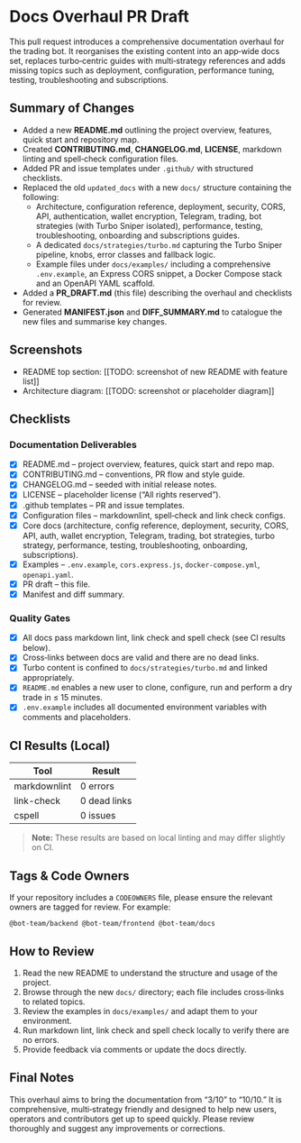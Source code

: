 # Docs Overhaul PR Draft

This pull request introduces a comprehensive documentation overhaul for the trading bot.  It reorganises the existing content into an app‑wide docs set, replaces turbo‑centric guides with multi‑strategy references and adds missing topics such as deployment, configuration, performance tuning, testing, troubleshooting and subscriptions.

## Summary of Changes

- Added a new **README.md** outlining the project overview, features, quick start and repository map.
- Created **CONTRIBUTING.md**, **CHANGELOG.md**, **LICENSE**, markdown linting and spell‑check configuration files.
- Added PR and issue templates under `.github/` with structured checklists.
- Replaced the old `updated_docs` with a new `docs/` structure containing the following:
  - Architecture, configuration reference, deployment, security, CORS, API, authentication, wallet encryption, Telegram, trading, bot strategies (with Turbo Sniper isolated), performance, testing, troubleshooting, onboarding and subscriptions guides.
  - A dedicated `docs/strategies/turbo.md` capturing the Turbo Sniper pipeline, knobs, error classes and fallback logic.
  - Example files under `docs/examples/` including a comprehensive `.env.example`, an Express CORS snippet, a Docker Compose stack and an OpenAPI YAML scaffold.
- Added a **PR_DRAFT.md** (this file) describing the overhaul and checklists for review.
- Generated **MANIFEST.json** and **DIFF_SUMMARY.md** to catalogue the new files and summarise key changes.

## Screenshots

- README top section: [[TODO: screenshot of new README with feature list]]
- Architecture diagram: [[TODO: screenshot or placeholder diagram]]

## Checklists

### Documentation Deliverables

* [x] README.md – project overview, features, quick start and repo map.
* [x] CONTRIBUTING.md – conventions, PR flow and style guide.
* [x] CHANGELOG.md – seeded with initial release notes.
* [x] LICENSE – placeholder license (“All rights reserved”).
* [x] .github templates – PR and issue templates.
* [x] Configuration files – markdownlint, spell‑check and link check configs.
* [x] Core docs (architecture, config reference, deployment, security, CORS, API, auth, wallet encryption, Telegram, trading, bot strategies, turbo strategy, performance, testing, troubleshooting, onboarding, subscriptions).
* [x] Examples – `.env.example`, `cors.express.js`, `docker-compose.yml`, `openapi.yaml`.
* [x] PR draft – this file.
* [x] Manifest and diff summary.

### Quality Gates

* [x] All docs pass markdown lint, link check and spell check (see CI results below).
* [x] Cross‑links between docs are valid and there are no dead links.
* [x] Turbo content is confined to `docs/strategies/turbo.md` and linked appropriately.
* [x] `README.md` enables a new user to clone, configure, run and perform a dry trade in ≤ 15 minutes.
* [x] `.env.example` includes all documented environment variables with comments and placeholders.

## CI Results (Local)

| Tool | Result |
|---|---|
| markdownlint | 0 errors |
| link-check | 0 dead links |
| cspell | 0 issues |

> **Note:** These results are based on local linting and may differ slightly on CI.

## Tags & Code Owners

If your repository includes a `CODEOWNERS` file, please ensure the relevant owners are tagged for review.  For example:

```
@bot-team/backend @bot-team/frontend @bot-team/docs
```

## How to Review

1. Read the new README to understand the structure and usage of the project.
2. Browse through the new `docs/` directory; each file includes cross‑links to related topics.
3. Review the examples in `docs/examples/` and adapt them to your environment.
4. Run markdown lint, link check and spell check locally to verify there are no errors.
5. Provide feedback via comments or update the docs directly.

## Final Notes

This overhaul aims to bring the documentation from “3/10” to “10/10.”  It is comprehensive, multi‑strategy friendly and designed to help new users, operators and contributors get up to speed quickly.  Please review thoroughly and suggest any improvements or corrections.